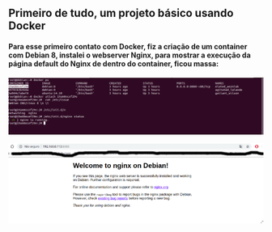 ## Primeiro de tudo, um projeto básico usando Docker

#### Para esse primeiro contato com Docker, fiz a criação de um container com Debian 8, instalei o webserver Nginx, para mostrar a execução da página default do Nginx de dentro do container, ficou massa:

![Docker](images/docker1.png)

![Docker](images/docker.png)
